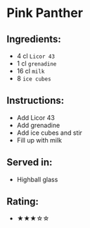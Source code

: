 # Pink Panther

## Ingredients:
- 4 cl `Licor 43`
- 1 cl `grenadine`
- 16 cl `milk`
- 8 `ice cubes`

## Instructions:
- Add Licor 43
- Add grenadine
- Add ice cubes and stir
- Fill up with milk

## Served in:
- Highball glass

## Rating:
- ★★★☆☆